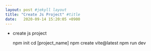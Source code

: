 ```yaml
---
layout: post #jekyll layout
title: "Create Js Project" #title 
date:   2020-09-14 15:20:05 +0900                 
---
```


-   create js project

    npm init
    cd [project_name]
    npm create vite@latest
    npm run dev 

